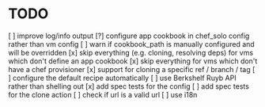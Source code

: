 
# TODO

[ ] improve log/info output
[?] configure app cookbook in chef_solo config rather than vm config
[ ] warn if cookbook_path is manually configured and will be overridden
[x] skip everything (e.g. cloning, resolving deps) for vms which don't define an app cookbook
[x] skip everything for vms which don't have a chef provisioner
[x] support for cloning a specific ref / branch / tag
[ ] configure the default recipe automatically
[ ] use Berkshelf Ruyb API rather than shelling out 
[x] add spec tests for the config
[ ] add spec tests for the clone action
[ ] check if url is a valid url
[ ] use i18n
